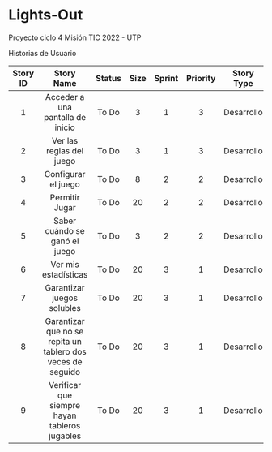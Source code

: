 # Lights-Out
Proyecto ciclo 4 Misión TIC 2022 - UTP

Historias de Usuario

| Story ID |                          Story Name                         | Status | Size | Sprint | Priority | Story Type | Comments | Additional Comments |
|:--------:|:-----------------------------------------------------------:|:------:|:----:|:------:|:--------:|:----------:|:--------:|:-------------------:|
|     1    | Acceder a una pantalla de inicio                            |  To Do |   3  |    1   |     3    | Desarrollo |          |                     |
|     2    | Ver las reglas del juego                                    |  To Do |   3  |    1   |     3    | Desarrollo |          |                     |
|     3    | Configurar el juego                                         |  To Do |   8  |    2   |     2    | Desarrollo |          |                     |
|     4    | Permitir Jugar                                              |  To Do |  20  |    2   |     2    | Desarrollo |          |                     |
|     5    | Saber cuándo se ganó el juego                               |  To Do |   3  |    2   |     2    | Desarrollo |          |                     |
|     6    | Ver mis estadísticas                                        |  To Do |  20  |    3   |     1    | Desarrollo |          |                     |
|     7    | Garantizar juegos solubles                                  |  To Do |  20  |    3   |     1    | Desarrollo |          |                     |
|     8    | Garantizar que no se repita un tablero dos veces de seguido |  To Do |  20  |    3   |     1    | Desarrollo |          |                     |
|     9    | Verificar que siempre hayan tableros jugables               |  To Do |  20  |    3   |     1    | Desarrollo |          |                     |